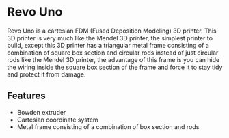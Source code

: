 # Revo Uno
Revo Uno is a cartesian FDM (Fused Deposition Modeling) 3D printer. This 3D printer is very much like the Mendel 3D printer, the simplest printer to build, except this 3D printer has a triangular metal frame consisting of a combination of square box section and circular rods instead of just circular rods like the Mendel 3D printer, the advantage of this frame is you can hide the wiring inside the square box section of the frame and force it to stay tidy and protect it from damage.

## Features
* Bowden extruder
* Cartesian coordinate system
* Metal frame consisting of a combination of box section and rods
